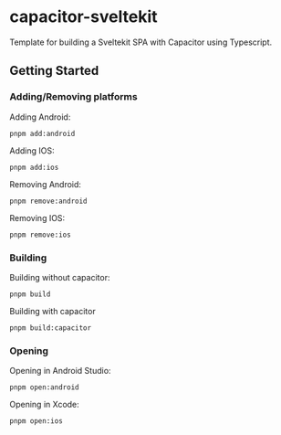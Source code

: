 # capacitor-sveltekit

Template for building a Sveltekit SPA with Capacitor using Typescript.

## Getting Started

### Adding/Removing platforms

Adding Android:
```
pnpm add:android
```

Adding IOS:
```
pnpm add:ios
```

Removing Android:
```
pnpm remove:android
```

Removing IOS:
```
pnpm remove:ios
```


### Building

Building without capacitor:
```
pnpm build
```

Building with capacitor
```
pnpm build:capacitor
```

### Opening

Opening in Android Studio:
```
pnpm open:android
```

Opening in Xcode:
```
pnpm open:ios
```


